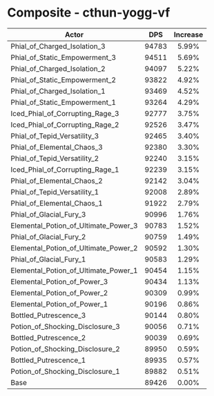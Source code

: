 # Composite - cthun-yogg-vf
| Actor | DPS | Increase |
|---|:---:|:---:|
|Phial_of_Charged_Isolation_3|94783|5.99%|
|Phial_of_Static_Empowerment_3|94511|5.69%|
|Phial_of_Charged_Isolation_2|94097|5.22%|
|Phial_of_Static_Empowerment_2|93822|4.92%|
|Phial_of_Charged_Isolation_1|93469|4.52%|
|Phial_of_Static_Empowerment_1|93264|4.29%|
|Iced_Phial_of_Corrupting_Rage_3|92777|3.75%|
|Iced_Phial_of_Corrupting_Rage_2|92526|3.47%|
|Phial_of_Tepid_Versatility_3|92465|3.40%|
|Phial_of_Elemental_Chaos_3|92380|3.30%|
|Phial_of_Tepid_Versatility_2|92240|3.15%|
|Iced_Phial_of_Corrupting_Rage_1|92239|3.15%|
|Phial_of_Elemental_Chaos_2|92142|3.04%|
|Phial_of_Tepid_Versatility_1|92008|2.89%|
|Phial_of_Elemental_Chaos_1|91922|2.79%|
|Phial_of_Glacial_Fury_3|90996|1.76%|
|Elemental_Potion_of_Ultimate_Power_3|90783|1.52%|
|Phial_of_Glacial_Fury_2|90759|1.49%|
|Elemental_Potion_of_Ultimate_Power_2|90592|1.30%|
|Phial_of_Glacial_Fury_1|90583|1.29%|
|Elemental_Potion_of_Ultimate_Power_1|90454|1.15%|
|Elemental_Potion_of_Power_3|90434|1.13%|
|Elemental_Potion_of_Power_2|90309|0.99%|
|Elemental_Potion_of_Power_1|90196|0.86%|
|Bottled_Putrescence_3|90144|0.80%|
|Potion_of_Shocking_Disclosure_3|90056|0.71%|
|Bottled_Putrescence_2|90039|0.69%|
|Potion_of_Shocking_Disclosure_2|89950|0.59%|
|Bottled_Putrescence_1|89935|0.57%|
|Potion_of_Shocking_Disclosure_1|89882|0.51%|
|Base|89426|0.00%|
